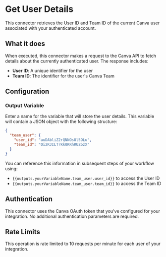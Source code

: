 # Get User Details

This connector retrieves the User ID and Team ID of the current Canva user associated with your authenticated account.

## What it does

When executed, this connector makes a request to the Canva API to fetch details about the currently authenticated user. The response includes:

- **User ID**: A unique identifier for the user
- **Team ID**: The identifier for the user's Canva Team

## Configuration

### Output Variable

Enter a name for the variable that will store the user details. This variable will contain a JSON object with the following structure:

```json
{
  "team_user": {
    "user_id": "auDAbliZ2rQNNOsUl5OLu",
    "team_id": "Oi2RJILTrKk0KRhRUZozX"
  }
}
```

You can reference this information in subsequent steps of your workflow using:
- `{{outputs.yourVariableName.team_user.user_id}}` to access the User ID
- `{{outputs.yourVariableName.team_user.team_id}}` to access the Team ID

## Authentication

This connector uses the Canva OAuth token that you've configured for your integration. No additional authentication parameters are required.

## Rate Limits

This operation is rate limited to 10 requests per minute for each user of your integration.